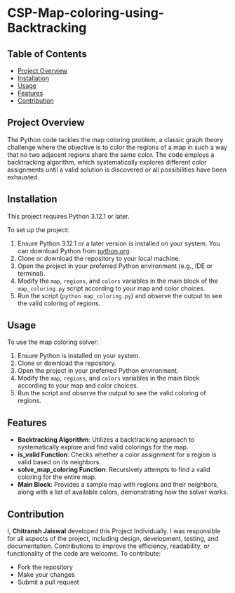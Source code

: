 # CSP-Map-coloring-using-Backtracking

## Table of Contents
- [Project Overview](#project-overview)
- [Installation](#installation)
- [Usage](#usage)
- [Features](#features)
- [Contribution](#contribution)

## Project Overview
The Python code tackles the map coloring problem, a classic graph theory challenge where the objective is to color the regions of a map in such a way that no two adjacent regions share the same color. The code employs a backtracking algorithm, which systematically explores different color assignments until a valid solution is discovered or all possibilities have been exhausted.

## Installation
This project requires Python 3.12.1 or later.

To set up the project:
1. Ensure Python 3.12.1 or a later version is installed on your system. You can download Python from [python.org](https://www.python.org/downloads/).
2. Clone or download the repository to your local machine.
3. Open the project in your preferred Python environment (e.g., IDE or terminal).
4. Modify the `map`, `regions`, and `colors` variables in the main block of the `map_coloring.py` script according to your map and color choices.
5. Run the script (`python map_coloring.py`) and observe the output to see the valid coloring of regions.

## Usage
To use the map coloring solver:
1. Ensure Python is installed on your system.
2. Clone or download the repository.
3. Open the project in your preferred Python environment.
4. Modify the `map`, `regions`, and `colors` variables in the main block according to your map and color choices.
5. Run the script and observe the output to see the valid coloring of regions.

## Features
- **Backtracking Algorithm**: Utilizes a backtracking approach to systematically explore and find valid colorings for the map.
- **is_valid Function**: Checks whether a color assignment for a region is valid based on its neighbors.
- **solve_map_coloring Function**: Recursively attempts to find a valid coloring for the entire map.
- **Main Block**: Provides a sample map with regions and their neighbors, along with a list of available colors, demonstrating how the solver works.

## Contribution
I, **Chitransh Jaiswal** developed this Project Individually. I was responsible for all aspects of the project, including design, development, testing, and documentation.
Contributions to improve the efficiency, readability, or functionality of the code are welcome. To contribute:
- Fork the repository
- Make your changes
- Submit a pull request

